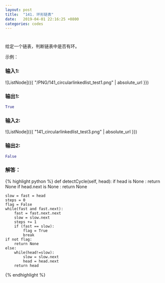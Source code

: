```yaml
---
layout: post
title:  "141. 环形链表"
date:   2019-04-01 22:16:25 +0800
categories: codes
---
```

# 

给定一个链表，判断链表中是否有环。

示例：  

### 输入1:   
![ListNode]({{ "/PNG/141_circularlinkedlist_test1.png" | absolute_url }})

### 输出1:  
```Python
True
```

### 输入2:   
![ListNode]({{ "141_circularlinkedlist_test3.png" | absolute_url }})

### 输出2:  
```Python
False
```

### 解答：  

{% highlight python %}
def detectCycle(self, head):
    if head is None : return None
    if head.next is None : return None

    slow = fast = head
    steps = 0
    flag = False
    while(fast and fast.next):
        fast = fast.next.next
        slow = slow.next
        steps += 1
        if (fast == slow):
            flag = True
            break
    if not flag:
        return None
    else:
        while(head!=slow):
            slow = slow.next
            head = head.next
        return head
{% endhighlight %}
